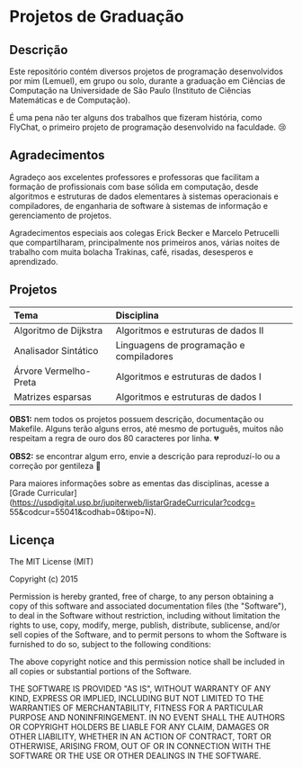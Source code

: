 # Projetos de Graduação

## Descrição

  Este repositório contém diversos projetos de programação desenvolvidos por
mim (Lemuel), em grupo ou solo, durante a graduação em Ciências de Computação na
Universidade de São Paulo (Instituto de Ciências Matemáticas e de Computação).

  É uma pena não ter alguns dos trabalhos que fizeram história, como FlyChat,
o primeiro projeto de programação desenvolvido na faculdade. :cry:

## Agradecimentos

  Agradeço aos excelentes professores e professoras que facilitam a formação
de profissionais com base sólida em computação, desde algoritmos e estruturas
de dados elementares à sistemas operacionais e compiladores, de enganharia de
software à sistemas de informação e gerenciamento de projetos.

  Agradecimentos especiais aos colegas Erick Becker e Marcelo Petrucelli que
compartilharam, principalmente nos primeiros anos, várias noites de trabalho
com muita bolacha Trakinas, café, risadas, desesperos e aprendizado.

## Projetos

Tema                                 | Disciplina
:----------------------------------- | :----------------------------------------
Algoritmo de Dijkstra                | Algoritmos e estruturas de dados II
Analisador Sintático                 | Linguagens de programação e compiladores
Árvore Vermelho-Preta                | Algoritmos e estruturas de dados I
Matrizes esparsas                    | Algoritmos e estruturas de dados I

**OBS1:** nem todos os projetos possuem descrição, documentação ou Makefile.
Alguns terão alguns erros, até mesmo de português, muitos não respeitam a
regra de ouro dos 80 caracteres por linha. :broken_heart:

**OBS2:** se encontrar algum erro, envie a descrição para reproduzí-lo ou a
correção por gentileza :pray:

Para maiores informações sobre as ementas das disciplinas, acesse a [Grade
Curricular](https://uspdigital.usp.br/jupiterweb/listarGradeCurricular?codcg=
55&codcur=55041&codhab=0&tipo=N).

## Licença

The MIT License (MIT)

Copyright (c) 2015

Permission is hereby granted, free of charge, to any person obtaining a copy of this software and associated documentation files (the "Software"), to deal in the Software without restriction, including without limitation the rights to use, copy, modify, merge, publish, distribute, sublicense, and/or sell copies of the Software, and to permit persons to whom the Software is furnished to do so, subject to the following conditions:

The above copyright notice and this permission notice shall be included in all copies or substantial portions of the Software.

THE SOFTWARE IS PROVIDED "AS IS", WITHOUT WARRANTY OF ANY KIND, EXPRESS OR IMPLIED, INCLUDING BUT NOT LIMITED TO THE WARRANTIES OF MERCHANTABILITY, FITNESS FOR A PARTICULAR PURPOSE AND NONINFRINGEMENT. IN NO EVENT SHALL THE AUTHORS OR COPYRIGHT HOLDERS BE LIABLE FOR ANY CLAIM, DAMAGES OR OTHER LIABILITY, WHETHER IN AN ACTION OF CONTRACT, TORT OR OTHERWISE, ARISING FROM, OUT OF OR IN CONNECTION WITH THE SOFTWARE OR THE USE OR OTHER DEALINGS IN THE SOFTWARE.
